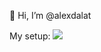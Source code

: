 👋 Hi, I’m @alexdalat

My setup:
![](https://github.com/alexdalat/dot-files/blob/main/active-setup.png?raw=true)
